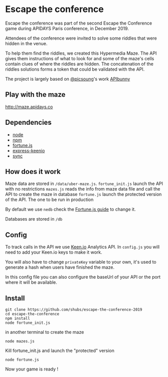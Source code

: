 Escape the conference
========

Escape the conference was part of the second Escape the Conference game during APIDAYS Paris conference, in December 2019.

Attendees of the conference were invited to solve some riddles that were hidden in the venue.

To help them find the riddles, we created this Hypermedia Maze. The API gives them instructions of what to look for and some of the maze's cells contain clues of where the riddles are hidden.
The concatenation of the riddles solutions forms a token that could be validated with the API.

The project is largely based on [@picsoung](https://github.com/picsoung)'s work [APIbunny](https://github.com/picsoung/apibunny)

## Play with the maze
http://maze.apidays.co

## Dependencies
* [node](http://nodejs.org/)
* [npm](https://github.com/npm/npm)
* [fortune.js](http://fortune.js.org/)
* [express-keenio](https://github.com/sebinsua/express-keenio)
* [sync](https://github.com/0ctave/node-sync)

## How does it work

Maze data are stored in `/data/uber-maze.js`.
`fortune_init.js` launch the API with no restrictions
`mazes.js` reads the info from maze data file and call the API to create the maze in database
`fortune.js` launch the protected version of the API. The one to be run in production

By default we use `nedb` check the [Fortune.js guide](http://fortune.js.org/guide/#adapter-interface) to change it.

Databases are stored in `/db`

## Config
To track calls in the API we use [Keen.io](http://keen.io) Analytics API. In `config.js` you will need to add your Keen.io keys to make it work.

You will also have to change `privateKey` variable to your own, it's used to generate a hash when users have finished the maze.

In this config file you can also configure the baseUrl of your API or the port where it will be available.

## Install

```shell
git clone https://github.com/shubs/escape-the-conference-2019
cd escape-the-conference
npm install
node fortune_init.js
```

in another terminal to create the maze
```shell
node mazes.js
```

Kill fortune_init.js and launch the "protected" version

```
node fortune.js
```

Now your game is ready !
